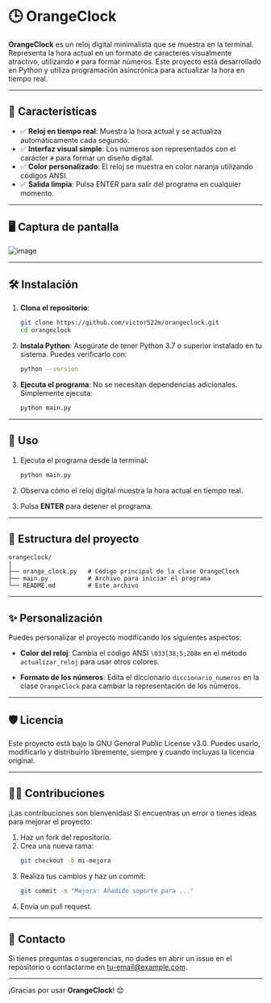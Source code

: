 # 🕒 OrangeClock

**OrangeClock** es un reloj digital minimalista que se muestra en la terminal. Representa la hora actual en un formato de caracteres visualmente atractivo, utilizando `#` para formar números. Este proyecto está desarrollado en Python y utiliza programación asincrónica para actualizar la hora en tiempo real.

---

## 🚀 Características

- ✅ **Reloj en tiempo real**: Muestra la hora actual y se actualiza automáticamente cada segundo.
- ✅ **Interfaz visual simple**: Los números son representados con el carácter `#` para formar un diseño digital.
- ✅ **Color personalizado**: El reloj se muestra en color naranja utilizando códigos ANSI.
- ✅ **Salida limpia**: Pulsa ENTER para salir del programa en cualquier momento.

---

## 🖥️ Captura de pantalla
![image](https://github.com/user-attachments/assets/471120d9-9c0d-44e7-987e-ae25542c7c08)



---

## 🛠️ Instalación

1. **Clona el repositorio**:
   ```bash
   git clone https://github.com/victor522m/orangeclock.git
   cd orangeclock
   ```

2. **Instala Python**:
   Asegúrate de tener Python 3.7 o superior instalado en tu sistema. Puedes verificarlo con:
   ```bash
   python --version
   ```

3. **Ejecuta el programa**:
   No se necesitan dependencias adicionales. Simplemente ejecuta:
   ```bash
   python main.py
   ```

---

## 📄 Uso

1. Ejecuta el programa desde la terminal:
   ```bash
   python main.py
   ```

2. Observa cómo el reloj digital muestra la hora actual en tiempo real.

3. Pulsa **ENTER** para detener el programa.

---

## 🧩 Estructura del proyecto

```
orangeclock/
│
├── orange_clock.py   # Código principal de la clase OrangeClock
├── main.py           # Archivo para iniciar el programa
└── README.md         # Este archivo
```

---

## ✨ Personalización

Puedes personalizar el proyecto modificando los siguientes aspectos:

- **Color del reloj**:
  Cambia el código ANSI `\033[38;5;208m` en el método `actualizar_reloj` para usar otros colores.

- **Formato de los números**:
  Edita el diccionario `diccionario_numeros` en la clase `OrangeClock` para cambiar la representación de los números.

---

## 🛡️ Licencia

Este proyecto está bajo la GNU General Public License v3.0. Puedes usarlo, modificarlo y distribuirlo libremente, siempre y cuando incluyas la licencia original.

---

## 🧑‍💻 Contribuciones

¡Las contribuciones son bienvenidas! Si encuentras un error o tienes ideas para mejorar el proyecto:

1. Haz un fork del repositorio.
2. Crea una nueva rama:
   ```bash
   git checkout -b mi-mejora
   ```
3. Realiza tus cambios y haz un commit:
   ```bash
   git commit -m "Mejora: Añadido soporte para ..."
   ```
4. Envía un pull request.

---

## 📧 Contacto

Si tienes preguntas o sugerencias, no dudes en abrir un issue en el repositorio o contactarme en [tu-email@example.com](mailto:tu-email@example.com).

---

¡Gracias por usar **OrangeClock**! 😊
